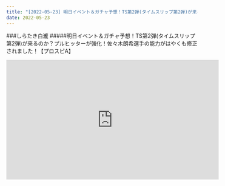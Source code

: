 ```yaml
---
title: "[2022-05-23] 明日イベント＆ガチャ予想！TS第2弾(タイムスリップ第2弾)が来るのか？プルヒッターが強化！佐々木朗希選手の能力がはやくも修正されました！【プロスピA】 他"
date: 2022-05-23
---
```

###しらたき白瀧
#####明日イベント＆ガチャ予想！TS第2弾(タイムスリップ第2弾)が来るのか？プルヒッターが強化！佐々木朗希選手の能力がはやくも修正されました！【プロスピA】
<iframe width="560" height="315" src="https://www.youtube.com/embed/904hYTWtNFY" frameborder="0" allow="accelerometer; autoplay; clipboard-write; encrypted-media; gyroscope; picture-in-picture" allowfullscreen></iframe>

